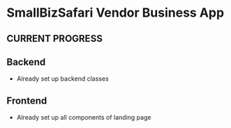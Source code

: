 # SmallBizSafari Vendor Business App
## CURRENT PROGRESS
## Backend
- Already set up backend classes

## Frontend
- Already set up all components of landing page
